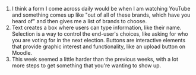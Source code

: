 1. I think a form I come across daily would be when I am watching YouTube and something comes up like "out of all of these brands, which have you heard of" and then gives me a list of brands to choose.
2. Text creates a box where users can type information, like their name. Selection is a way to control the end-user's choices, like asking for who you are voting for in the next election. Buttons are interactive elements that provide graphic interest and functionality, like an upload button on Moodle.
3. This week seemed a little harder than the previous weeks, with a lot more steps to get something that you're wanting to show up. 
